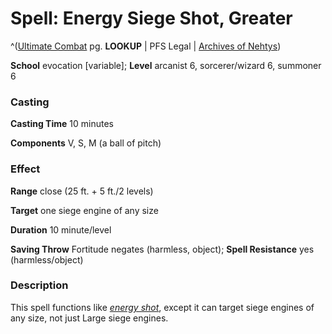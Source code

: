 # Spell: Energy Siege Shot, Greater

^([Ultimate Combat][ss-greater-energy-siege-shot] pg. **LOOKUP** | PFS Legal | [Archives of Nehtys][sn-greater-energy-siege-shot])

**School** evocation [variable]; **Level** arcanist 6, sorcerer/wizard 6, summoner 6

### Casting

**Casting Time** 10 minutes  

**Components** V, S, M (a ball of pitch)

### Effect

**Range** close (25 ft. + 5 ft./2 levels)  

**Target** one siege engine of any size  

**Duration** 10 minute/level  

**Saving Throw** Fortitude negates (harmless, object); **Spell Resistance** yes (harmless/object)

### Description

This spell functions like _[energy shot]_, except it can target siege engines of any size, not just Large siege engines.

[ss-greater-energy-siege-shot]: http://paizo.com/pathfinderRPG/v57
[sn-greater-energy-siege-shot]: http://www.archivesofnethys.com/SpellDisplay.aspx?ItemName=Energy%20Siege%20Shot%2C%20Greater
[energy shot]: http://www.archivesofnethys.com/SpellDisplay.aspx?ItemName=energy%20shot